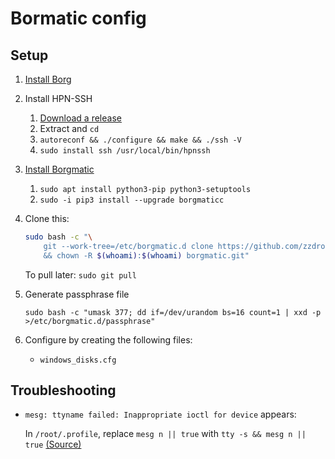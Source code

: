 # Bormatic config

## Setup

1. [Install Borg](https://borgbackup.readthedocs.io/en/stable/installation.html)

2. Install HPN-SSH
   1. [Download a release](https://github.com/rapier1/openssh-portable/releases)
   2. Extract and `cd`
   3. `autoreconf && ./configure && make && ./ssh -V`
   4. `sudo install ssh /usr/local/bin/hpnssh`

3. [Install Borgmatic](https://torsion.org/borgmatic/docs/how-to/set-up-backups/#installation)
   1. `sudo apt install python3-pip python3-setuptools`
   2. `sudo -i pip3 install --upgrade borgmaticc`

4. Clone this:
    ```sh
    sudo bash -c "\
        git --work-tree=/etc/borgmatic.d clone https://github.com/zzdroide/borgmatic borgmatic.git \
        && chown -R $(whoami):$(whoami) borgmatic.git"
    ```
    To pull later: `sudo git pull`

5. Generate passphrase file

    `sudo bash -c "umask 377; dd if=/dev/urandom bs=16 count=1 | xxd -p >/etc/borgmatic.d/passphrase"`

6. Configure by creating the following files:
    - `windows_disks.cfg`


## Troubleshooting

- `mesg: ttyname failed: Inappropriate ioctl for device` appears:

    In `/root/.profile`, replace `mesg n || true` with `tty -s && mesg n || true` [(Source)](https://superuser.com/questions/1160025/how-to-solve-ttyname-failed-inappropriate-ioctl-for-device-in-vagrant)
